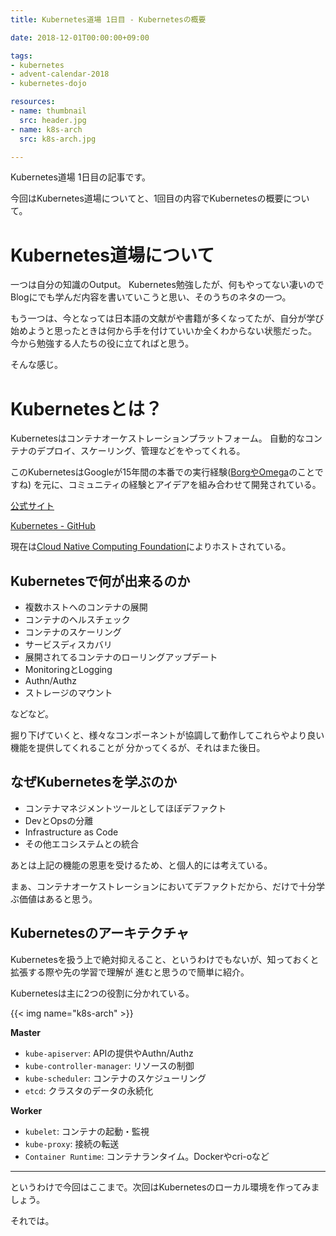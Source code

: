 ```yaml
---
title: Kubernetes道場 1日目 - Kubernetesの概要

date: 2018-12-01T00:00:00+09:00

tags:
- kubernetes
- advent-calendar-2018
- kubernetes-dojo

resources:
- name: thumbnail
  src: header.jpg
- name: k8s-arch
  src: k8s-arch.jpg

---
```


Kubernetes道場 1日目の記事です。

今回はKubernetes道場についてと、1回目の内容でKubernetesの概要について。

# Kubernetes道場について

一つは自分の知識のOutput。
Kubernetes勉強したが、何もやってない凄いのでBlogにでも学んだ内容を書いていこうと思い、そのうちのネタの一つ。

もう一つは、今となっては日本語の文献がや書籍が多くなってたが、自分が学び始めようと思ったときは何から手を付けていいか全くわからない状態だった。
今から勉強する人たちの役に立てればと思う。

そんな感じ。

# Kubernetesとは？

Kubernetesはコンテナオーケストレーションプラットフォーム。
自動的なコンテナのデプロイ、スケーリング、管理などをやってくれる。

このKubernetesはGoogleが15年間の本番での実行経験([BorgやOmega](https://queue.acm.org/detail.cfm?id=2898444)のことですね)
を元に、コミュニティの経験とアイデアを組み合わせて開発されている。

[公式サイト](https://kubernetes.io/)

[Kubernetes - GitHub](https://github.com/kubernetes)

現在は[Cloud Native Computing Foundation](https://www.cncf.io/)によりホストされている。


## Kubernetesで何が出来るのか

- 複数ホストへのコンテナの展開
- コンテナのヘルスチェック
- コンテナのスケーリング
- サービスディスカバリ
- 展開されてるコンテナのローリングアップデート
- MonitoringとLogging
- Authn/Authz
- ストレージのマウント

などなど。

掘り下げていくと、様々なコンポーネントが協調して動作してこれらやより良い機能を提供してくれることが
分かってくるが、それはまた後日。

## なぜKubernetesを学ぶのか

- コンテナマネジメントツールとしてほぼデファクト
- DevとOpsの分離
- Infrastructure as Code
- その他エコシステムとの統合

あとは上記の機能の恩恵を受けるため、と個人的には考えている。

まぁ、コンテナオーケストレーションにおいてデファクトだから、だけで十分学ぶ価値はあると思う。

## Kubernetesのアーキテクチャ

Kubernetesを扱う上で絶対抑えること、というわけでもないが、知っておくと拡張する際や先の学習で理解が
進むと思うので簡単に紹介。

Kubernetesは主に2つの役割に分かれている。

{{< img name="k8s-arch" >}}

**Master**

- `kube-apiserver`: APIの提供やAuthn/Authz
- `kube-controller-manager`: リソースの制御
- `kube-scheduler`: コンテナのスケジューリング
- `etcd`: クラスタのデータの永続化

**Worker**

- `kubelet`: コンテナの起動・監視
- `kube-proxy`: 接続の転送
- `Container Runtime`: コンテナランタイム。Dockerやcri-oなど


--------------------------------------------------


というわけで今回はここまで。次回はKubernetesのローカル環境を作ってみましょう。

それでは。
